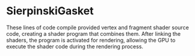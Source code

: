 # SierpinskiGasket
 These lines of code compile provided vertex and fragment shader source code, creating a shader program that combines them. After linking the shaders, the program is activated for rendering, allowing the GPU to execute the shader code during the rendering process.

